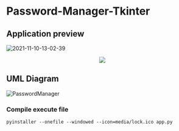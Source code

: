 # Password-Manager-Tkinter
## Application preview

![2021-11-10-13-02-39](https://user-images.githubusercontent.com/53170203/141109987-d78dcc07-4de2-4a49-b66e-10374696cc5f.gif)
<p align="center">
  <img src="https://user-images.githubusercontent.com/53170203/141109987-d78dcc07-4de2-4a49-b66e-10374696cc5f.gif">
</p>

## UML Diagram
![PasswordManager](https://user-images.githubusercontent.com/53170203/141106790-00fb3d44-9633-471c-a49c-e826f8852036.jpg)

### Compile execute file
```
pyinstaller --onefile --windowed --icon=media/lock.ico app.py
```
